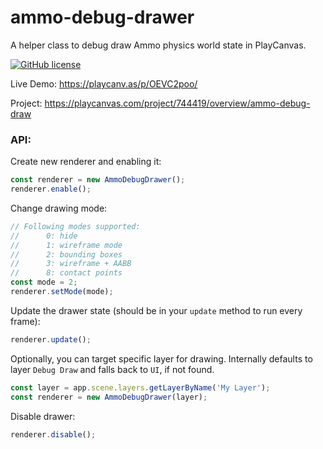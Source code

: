 # ammo-debug-drawer
A helper class to debug draw Ammo physics world state in PlayCanvas.

[![GitHub license](https://img.shields.io/github/license/Naereen/StrapDown.js.svg)](LICENSE)

Live Demo: https://playcanv.as/p/OEVC2poo/

Project: https://playcanvas.com/project/744419/overview/ammo-debug-draw

### API:

Create new renderer and enabling it:
```js
const renderer = new AmmoDebugDrawer();
renderer.enable();
```

Change drawing mode:
```js
// Following modes supported:
//      0: hide
//      1: wireframe mode
//      2: bounding boxes
//      3: wireframe + AABB
//      8: contact points
const mode = 2;
renderer.setMode(mode);
```

Update the drawer state (should be in your `update` method to run every frame):
```js
renderer.update();
```

Optionally, you can target specific layer for drawing. Internally defaults to layer `Debug Draw` and falls back to `UI`, if not found.
```js
const layer = app.scene.layers.getLayerByName('My Layer');
const renderer = new AmmoDebugDrawer(layer);
```

Disable drawer:
```js
renderer.disable();
```
